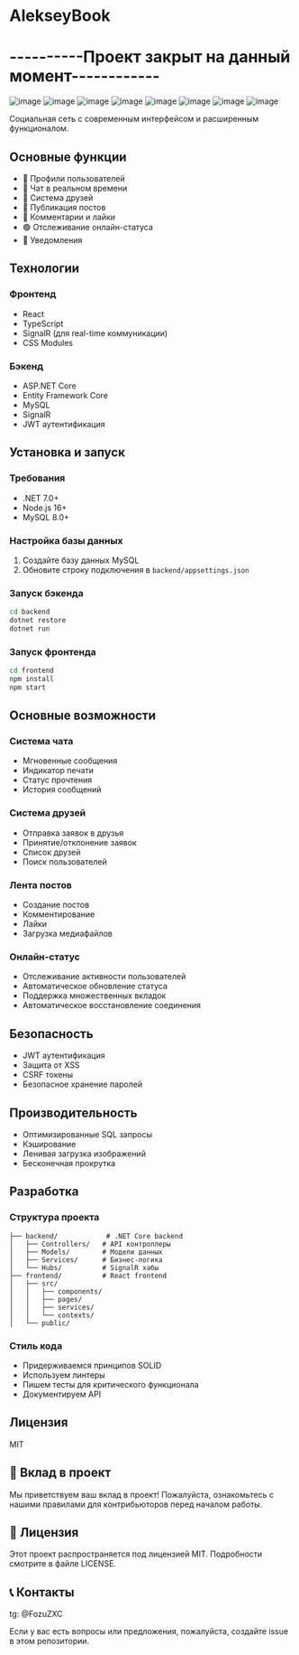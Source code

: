 # AlekseyBook
# ----------Проект закрыт на данный момент------------

![image](https://github.com/user-attachments/assets/d89f93c7-bf23-439d-ac3e-b31f622d0c37)
![image](https://github.com/user-attachments/assets/c00046e0-4184-476c-bc5e-1f8707dcd240)
![image](https://github.com/user-attachments/assets/f64140b0-b0f5-4242-b57a-0dbe8cf7f8dd)
![image](https://github.com/user-attachments/assets/c1000a09-bab7-4d57-88f7-7611ab0af391)
![image](https://github.com/user-attachments/assets/8bf6b184-679b-40d4-9001-4771793289dc)
![image](https://github.com/user-attachments/assets/582a979b-2fed-4546-89b1-99394207b547)
![image](https://github.com/user-attachments/assets/b2357d12-2ba4-4566-a7d1-2da09bdd5b3a)
![image](https://github.com/user-attachments/assets/02838099-6aa8-4a1e-bf14-ea225b16baae)

Социальная сеть с современным интерфейсом и расширенным функционалом.

## Основные функции

- 👥 Профили пользователей
- 💬 Чат в реальном времени
- 👋 Система друзей
- 📝 Публикация постов
- 💭 Комментарии и лайки
- 🟢 Отслеживание онлайн-статуса
- 🔔 Уведомления

## Технологии

### Фронтенд
- React
- TypeScript
- SignalR (для real-time коммуникации)
- CSS Modules

### Бэкенд
- ASP.NET Core
- Entity Framework Core
- MySQL
- SignalR
- JWT аутентификация

## Установка и запуск

### Требования
- .NET 7.0+
- Node.js 16+
- MySQL 8.0+

### Настройка базы данных
1. Создайте базу данных MySQL
2. Обновите строку подключения в `backend/appsettings.json`

### Запуск бэкенда
```bash
cd backend
dotnet restore
dotnet run
```

### Запуск фронтенда
```bash
cd frontend
npm install
npm start
```

## Основные возможности

### Система чата
- Мгновенные сообщения
- Индикатор печати
- Статус прочтения
- История сообщений

### Система друзей
- Отправка заявок в друзья
- Принятие/отклонение заявок
- Список друзей
- Поиск пользователей

### Лента постов
- Создание постов
- Комментирование
- Лайки
- Загрузка медиафайлов

### Онлайн-статус
- Отслеживание активности пользователей
- Автоматическое обновление статуса
- Поддержка множественных вкладок
- Автоматическое восстановление соединения

## Безопасность
- JWT аутентификация
- Защита от XSS
- CSRF токены
- Безопасное хранение паролей

## Производительность
- Оптимизированные SQL запросы
- Кэширование
- Ленивая загрузка изображений
- Бесконечная прокрутка

## Разработка

### Структура проекта
```
├── backend/            # .NET Core backend
│   ├── Controllers/   # API контроллеры
│   ├── Models/        # Модели данных
│   ├── Services/      # Бизнес-логика
│   └── Hubs/          # SignalR хабы
├── frontend/          # React frontend
│   ├── src/
│   │   ├── components/
│   │   ├── pages/
│   │   ├── services/
│   │   └── contexts/
│   └── public/
```

### Стиль кода
- Придерживаемся принципов SOLID
- Используем линтеры
- Пишем тесты для критического функционала
- Документируем API

## Лицензия
MIT

## 🤝 Вклад в проект

Мы приветствуем ваш вклад в проект! Пожалуйста, ознакомьтесь с нашими правилами для контрибьюторов перед началом работы.

## 📝 Лицензия

Этот проект распространяется под лицензией MIT. Подробности смотрите в файле LICENSE.

## 📞 Контакты

tg: @FozuZXC

Если у вас есть вопросы или предложения, пожалуйста, создайте issue в этом репозитории. 
